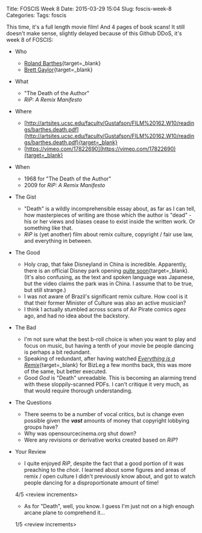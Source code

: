 Title: FOSCIS Week 8
Date: 2015-03-29 15:04
Slug: foscis-week-8
Categories: 
Tags: foscis

This time, it's a full length movie film! And 4 pages of book scans! It still doesn't make sense, slightly delayed because of this Github DDoS, it's week 8 of FOSCIS:

- Who
    - [Roland Barthes](https://en.wikipedia.org/wiki/Roland_Barthes){target=_blank}
    - [Brett Gaylor](https://en.wikipedia.org/wiki/Brett_Gaylor){target=_blank}
- What
    - "The Death of the Author"
    - *RiP: A Remix Manifesto*
- Where
    - [http://artsites.ucsc.edu/faculty/Gustafson/FILM%20162.W10/readings/barthes.death.pdf](http://artsites.ucsc.edu/faculty/Gustafson/FILM%20162.W10/readings/barthes.death.pdf){target=_blank}
    - [https://vimeo.com/17822690](https://vimeo.com/17822690){target=_blank}
- When
    - 1968 for "The Death of the Author"
    - 2009 for *RiP: A Remix Manifesto*
- The Gist
    + "Death" is a wildly incomprehensible essay about, as far as I can tell, how masterpieces of writing are those which the author is "dead" - his or her views and biases cease to exist inside the written work. Or something like that.
    + *RiP* is (yet another) film about remix culture, copyright / fair use law, and everything in between.
- The Good
    - Holy crap, that fake Disneyland in China is incredible. Apparently, there is an official Disney park opening [quite soon](https://en.wikipedia.org/wiki/Shanghai_Disney_Resort){target=_blank}. (It's also confusing, as the text and spoken language was Japanese, but the video claims the park was in China. I assume that to be true, but still strange.)
    - I was not aware of Brazil's significant remix culture. How cool is it that their former Minister of Culture was also an active musician?
    - I think I actually stumbled across scans of Air Pirate comics *ages* ago, and had no idea about the backstory.
- The Bad
    - I'm not sure what the best b-roll choice is when you want to play and focus on music, but having a tenth of your movie be people dancing is perhaps a bit redundant.
    - Speaking of redundant, after having watched [*Everything is a Remix*](http://everythingisaremix.info/){target=_blank} for BizLeg a few months back, this was more of the same, but better executed.
    - Good *God* is "Death" unreadable. This is becoming an alarming trend with these sloppily-scanned PDFs. I can't critique it very much, as that would require thorough understanding.
- The Questions
    + There seems to be a number of vocal critics, but is change even possible given the ***vast*** amounts of money that copyright lobbying groups have?
    + Why was opensourcecinema.org shut down? 
    + Were any revisions or derivative works created based on *RiP*?
- Your Review
    - I quite enjoyed *RiP*, despite the fact that a good portion of it was preaching to the choir. I learned about some figures and areas of remix / open culture I didn't previously know about, and got to watch people dancing for a disproportionate amount of time! 
    
    4/5 <review increments\>

    - As for "Death", well, you know. I guess I'm just not on a high enough arcane plane to comprehend it...

    1/5 <review increments\>